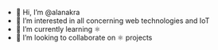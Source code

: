 - 👋 Hi, I’m @alanakra
- 👀 I’m interested in all concerning web technologies and IoT
- 🌱 I’m currently learning ⚛
- 💞️ I’m looking to collaborate on ⚛ projects

<!---
alanakra/alanakra is a ✨ special ✨ repository because its `README.md` (this file) appears on your GitHub profile.
You can click the Preview link to take a look at your changes.
--->
